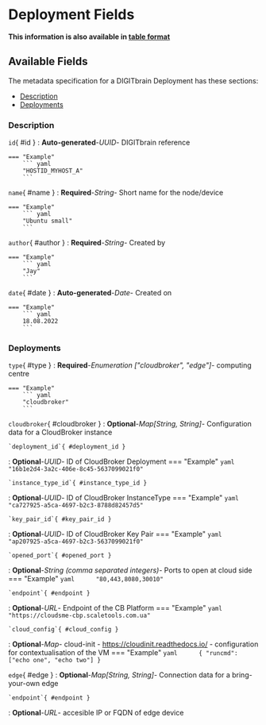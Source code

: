 <style>
  .md-content__button {
    display: none;
  }
</style>
# Deployment Fields

**This information is also available in [table format](/tables/deployment/)**


## Available Fields 

The metadata specification for a DIGITbrain Deployment
has these sections:

- [Description](#description)
- [Deployments](#deployments)


### Description


`id`{ #id }
:   **Auto-generated**-*UUID*- DIGITbrain reference

    === "Example"
        ``` yaml     
        "HOSTID_MYHOST_A"
        ```

`name`{ #name }
:   **Required**-*String*- Short name for the node/device

    === "Example"
        ``` yaml     
        "Ubuntu small"
        ```

`author`{ #author }
:   **Required**-*String*- Created by

    === "Example"
        ``` yaml     
        "Jay"
        ```

`date`{ #date }
:   **Auto-generated**-*Date*- Created on

    === "Example"
        ``` yaml     
        18.08.2022
        ```


### Deployments


`type`{ #type }
:   **Required**-*Enumeration ["cloudbroker", "edge"]*- computing centre

    === "Example"
        ``` yaml     
        "cloudbroker"
        ```

`cloudbroker`{ #cloudbroker }
:   **Optional**-*Map[String, String]*- Configuration data for a CloudBroker instance

    `deployment_id`{ #deployment_id }
:   **Optional**-*UUID*- ID of CloudBroker Deployment
        === "Example"
            ``` yaml     
            "16b1e2d4-3a2c-406e-8c45-5637099021f0"
            ```

    `instance_type_id`{ #instance_type_id }
:   **Optional**-*UUID*- ID of CloudBroker InstanceType
        === "Example"
            ``` yaml     
            "ca727925-a5ca-4697-b2c3-8788d82457d5"
            ```

    `key_pair_id`{ #key_pair_id }
:   **Optional**-*UUID*- ID of CloudBroker Key Pair
        === "Example"
            ``` yaml     
            "ap207925-a5ca-4697-b2c3-5637099021f0"
            ```

    `opened_port`{ #opened_port }
:   **Optional**-*String (comma separated integers)*- Ports to open at cloud side
        === "Example"
            ``` yaml     
            "80,443,8080,30010"
            ```

    `endpoint`{ #endpoint }
:   **Optional**-*URL*- Endpoint of the CB Platform
        === "Example"
            ``` yaml     
            "https://cloudsme-cbp.scaletools.com.ua"
            ```

    `cloud_config`{ #cloud_config }
:   **Optional**-*Map*- cloud-init - https://cloudinit.readthedocs.io/ - configuration for contextualisation of the VM
        === "Example"
            ``` yaml     
            {
              "runcmd": ["echo one", "echo two"]
            }
            ```

`edge`{ #edge }
:   **Optional**-*Map[String, String]*- Connection data for a bring-your-own edge

    `endpoint`{ #endpoint }
:   **Optional**-*URL*- accesible IP or FQDN of edge device
